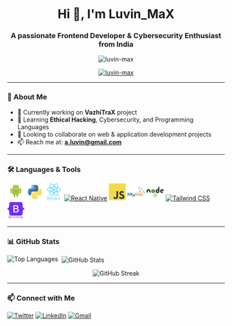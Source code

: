 <h1 align="center">Hi 👋, I'm Luvin_MaX</h1>
<h3 align="center">A passionate Frontend Developer & Cybersecurity Enthusiast from India</h3>

<p align="center">
  <img src="https://komarev.com/ghpvc/?username=luvin-max&label=Profile%20views&color=0e75b6&style=flat" alt="luvin-max" />
</p>

<p align="center">
  <a href="https://github.com/ryo-ma/github-profile-trophy"><img src="https://github-profile-trophy.vercel.app/?username=luvin-max" alt="luvin-max" /></a>
</p>

---

### 👀 About Me
- 🔭 Currently working on **VazhiTraX** project  
- 🌱 Learning **Ethical Hacking**, Cybersecurity, and Programming Languages  
- 💞️ Looking to collaborate on web & application development projects  
- 📫 Reach me at: **a.luvin@gmail.com**  

---

### 🛠️ Languages & Tools

<p align="left">
  <a href="https://developer.android.com" target="_blank"><img src="https://raw.githubusercontent.com/devicons/devicon/master/icons/android/android-original-wordmark.svg" alt="Android" width="40" height="40"/></a>
  <a href="https://www.python.org" target="_blank"><img src="https://raw.githubusercontent.com/devicons/devicon/master/icons/python/python-original.svg" alt="Python" width="40" height="40"/></a>
  <a href="https://reactjs.org/" target="_blank"><img src="https://raw.githubusercontent.com/devicons/devicon/master/icons/react/react-original-wordmark.svg" alt="React" width="40" height="40"/></a>
  <a href="https://reactnative.dev/" target="_blank"><img src="https://reactnative.dev/img/header_logo.svg" alt="React Native" width="40" height="40"/></a>
  <a href="https://www.javascript.com/" target="_blank"><img src="https://raw.githubusercontent.com/devicons/devicon/master/icons/javascript/javascript-original.svg" alt="JavaScript" width="40" height="40"/></a>
  <a href="https://www.mysql.com/" target="_blank"><img src="https://raw.githubusercontent.com/devicons/devicon/master/icons/mysql/mysql-original-wordmark.svg" alt="MySQL" width="40" height="40"/></a>
  <a href="https://nodejs.org" target="_blank"><img src="https://raw.githubusercontent.com/devicons/devicon/master/icons/nodejs/nodejs-original-wordmark.svg" alt="Node.js" width="40" height="40"/></a>
  <a href="https://tailwindcss.com/" target="_blank"><img src="https://www.vectorlogo.zone/logos/tailwindcss/tailwindcss-icon.svg" alt="Tailwind CSS" width="40" height="40"/></a>
  <a href="https://getbootstrap.com" target="_blank"><img src="https://raw.githubusercontent.com/devicons/devicon/master/icons/bootstrap/bootstrap-plain-wordmark.svg" alt="Bootstrap" width="40" height="40"/></a>
</p>

---

### 📊 GitHub Stats

<p align="left">
  <img align="left" src="https://github-readme-stats.vercel.app/api/top-langs?username=luvin-max&show_icons=true&locale=en&layout=compact" alt="Top Languages" />
  &nbsp;
  <img align="center" src="https://github-readme-stats.vercel.app/api?username=luvin-max&show_icons=true&locale=en" alt="GitHub Stats" />
</p>

<p align="center">
  <img src="https://github-readme-streak-stats.herokuapp.com/?user=luvin-max" alt="GitHub Streak" />
</p>

---

### 📫 Connect with Me

<p align="left">
  <a href="https://twitter.com/" target="_blank"><img src="https://img.shields.io/twitter/follow/?logo=twitter&style=for-the-badge" alt="Twitter" /></a>
  <a href="https://www.linkedin.com/in/luvin-max/" target="_blank"><img src="https://img.shields.io/badge/LinkedIn-Luvin_Max-blue?style=for-the-badge&logo=linkedin" alt="LinkedIn" /></a>
  <a href="mailto:a.luvin@gmail.com" target="_blank"><img src="https://img.shields.io/badge/Gmail-a.luvin@gmail.com-red?style=for-the-badge&logo=gmail" alt="Gmail" /></a>
</p>
